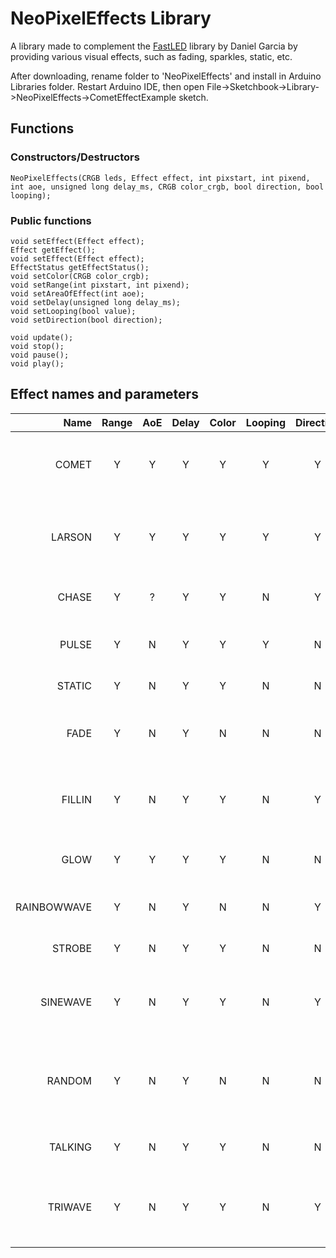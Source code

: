 # NeoPixelEffects Library

A library made to complement the [FastLED](https://github.com/FastLED/FastLED/tree/master) library by Daniel Garcia by providing various visual effects, such as fading, sparkles, static, etc.

After downloading, rename folder to 'NeoPixelEffects' and install in Arduino Libraries folder. Restart Arduino IDE, then open File->Sketchbook->Library->NeoPixelEffects->CometEffectExample sketch.

## Functions
### Constructors/Destructors
~~~arduino
NeoPixelEffects(CRGB leds, Effect effect, int pixstart, int pixend, int aoe, unsigned long delay_ms, CRGB color_crgb, bool direction, bool looping);
~~~
### Public functions
~~~arduino
void setEffect(Effect effect);
Effect getEffect();
void setEffect(Effect effect);
EffectStatus getEffectStatus();
void setColor(CRGB color_crgb);
void setRange(int pixstart, int pixend);
void setAreaOfEffect(int aoe);
void setDelay(unsigned long delay_ms);
void setLooping(bool value);
void setDirection(bool direction);

void update();
void stop();
void pause();
void play();
~~~
## Effect names and parameters
| Name | Range | AoE | Delay | Color | Looping | Direction | Description |
| ----: | :-----: | :-----: |  :---: | :-----: | :-------: | :---------: | :--- |
| COMET | Y | Y | Y | Y | Y | Y | A pixel moves across the range with a tail |
| LARSON | Y | Y | Y | Y | Y | Y | A pixel moves back and forth across the range |
| CHASE | Y | ? | Y | Y | N | Y | A theater chase effect |
| PULSE | Y | N | Y | Y | Y | N | Range slowly breathes on and off |
| STATIC | Y | N | Y | Y | N | N | TV fuzz effect |
| FADE | Y | N | Y | N | N | N | Range fades out to off and effect is paused |
| FILLIN | Y | N | Y | Y | N | Y | Range fills up from one end until full then stops |
| GLOW | Y | Y | Y | Y | N | N | The pixels in center of range glow and pulse |
| RAINBOWWAVE | Y | N | Y | N | N | Y | A moving rainbow gradient |
| STROBE | Y | N | Y | Y | N | N | Range flashes on and off |
| SINEWAVE | Y | N | Y | Y | N | Y | Creates a moving sine wave across the range |
| RANDOM | Y | N | Y | N | N | N | Each pixel is set to a random color and brightness with each update |
| TALKING | Y | N | Y | Y | N | N | Emulates a robotic "mouth" |
| TRIWAVE | Y | N | Y | Y | N | Y | Creates a moving sawtooth wave across the range |
